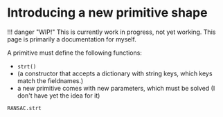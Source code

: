 # Introducing a new primitive shape

!!! danger "WIP!"
    This is currently work in progress, not yet working. This page is primarily a documentation for myself.

A primitive must define the following functions:
- `strt()`
- (a constructor that accepts a dictionary with string keys, which keys match the fieldnames.)
- a new primitive comes with new parameters, which must be solved (I don't have yet the idea for it)

```@docs
RANSAC.strt
```